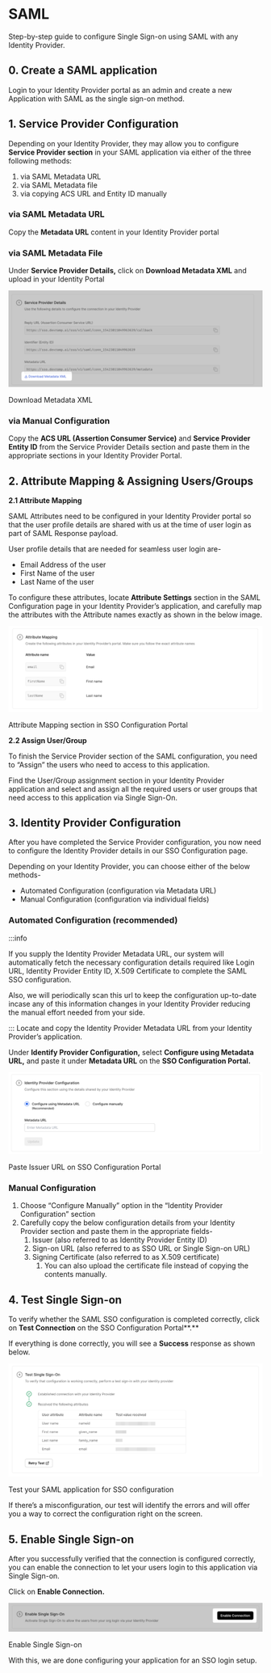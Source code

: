 # SAML

<Subtitle>Step-by-step guide to configure Single Sign-on using SAML with any Identity Provider. </Subtitle>

## 0. Create a SAML application

Login to your Identity Provider portal as an admin and create a new Application with SAML as the single sign-on method.

## 1. Service Provider Configuration

Depending on your Identity Provider, they may allow you to configure **Service Provider section** in your SAML application via either of the three following methods:

1. via SAML Metadata URL
2. via SAML Metadata file
3. via copying ACS URL and Entity ID manually

### via SAML Metadata URL

Copy the **Metadata URL** content in your Identity Provider portal

### via SAML Metadata File

Under **Service Provider Details,** click on **Download Metadata XML** and upload in your Identity Portal

![Download Metadata XML](../assets/integrations/saml-custom-provider/0.png)

Download Metadata XML

### via Manual Configuration

Copy the **ACS URL (Assertion Consumer Service)** and **Service Provider Entity ID** from the Service Provider Details section and paste them in the appropriate sections in your Identity Provider Portal.

## 2. Attribute Mapping & Assigning Users/Groups

**2.1 Attribute Mapping**

SAML Attributes need to be configured in your Identity Provider portal so that the user profile details are shared with us at the time of user login as part of SAML Response payload.

User profile details that are needed for seamless user login are-

- Email Address of the user
- First Name of the user
- Last Name of the user

To configure these attributes, locate **Attribute Settings** section in the SAML Configuration page in your Identity Provider’s application, and carefully map the attributes with the Attribute names exactly as shown in the below image.

![Attribute Mapping section in SSO Configuration Portal ](../assets/integrations/saml-custom-provider/1.png)

Attribute Mapping section in SSO Configuration Portal

**2.2 Assign User/Group**

To finish the Service Provider section of the SAML configuration, you need to “Assign” the users who need to access to this application.

Find the User/Group assignment section in your Identity Provider application and select and assign all the required users or user groups that need access to this application via Single Sign-On.

## 3. Identity Provider Configuration

After you have completed the Service Provider configuration, you now need to configure the Identity Provider details in our SSO Configuration page.

Depending on your Identity Provider, you can choose either of the below methods-

- Automated Configuration (configuration via Metadata URL)
- Manual Configuration (configuration via individual fields)

### Automated Configuration (recommended)

:::info

If you supply the Identity Provider Metadata URL, our system will automatically fetch the necessary configuration details required like Login URL, Identity Provider Entity ID, X.509 Certificate to complete the SAML SSO configuration.

Also, we will periodically scan this url to keep the configuration up-to-date incase any of this information changes in your Identity Provider reducing the manual effort needed from your side.

:::
Locate and copy the Identity Provider Metadata URL from your Identity Provider’s application.

Under **Identify Provider Configuration,** select **Configure using Metadata URL,** and paste it under **Metadata URL** on the **SSO Configuration Portal.**

![Paste Issuer URL on SSO Configuration Portal ](../assets/integrations/saml-custom-provider/2.png)

Paste Issuer URL on SSO Configuration Portal

### Manual Configuration

1. Choose “Configure Manually” option in the “Identity Provider Configuration” section
2. Carefully copy the below configuration details from your Identity Provider section and paste them in the appropriate fields-
   1. Issuer (also referred to as Identity Provider Entity ID)
   2. Sign-on URL (also referred to as SSO URL or Single Sign-on URL)
   3. Signing Certificate (also referred to as X.509 certificate)
      1. You can also upload the certificate file instead of copying the contents manually.

<!-- <Insert Screenshot below> -->

## 4. Test Single Sign-on

To verify whether the SAML SSO configuration is completed correctly, click on **Test Connection** on the SSO Configuration Portal**.**

If everything is done correctly, you will see a **Success** response as shown below.

![Test your SAML application for SSO configuration ](../assets/integrations/saml-custom-provider/3.png)

Test your SAML application for SSO configuration

If there’s a misconfiguration, our test will identify the errors and will offer you a way to correct the configuration right on the screen.

## 5. Enable Single Sign-on

After you successfully verified that the connection is configured correctly, you can enable the connection to let your users login to this application via Single Sign-on.

Click on **Enable Connection.**

![Enable Single Sign-on](../assets/integrations/saml-custom-provider/4.png)

Enable Single Sign-on

With this, we are done configuring your application for an SSO login setup.
